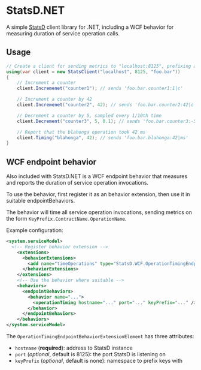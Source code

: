 # StatsD.NET

A simple [StatsD](https://github.com/etsy/statsd) client library for .NET, 
including a WCF behavior for measuring duration of service operation calls.

## Usage

```csharp
// Create a client for sending metrics to "localhost:8125", prefixing all keys with "foo.bar"
using(var client = new StatsClient("localhost", 8125, "foo.bar"))
{
    // Increment a counter
    client.Incremenet("counter1"); // sends 'foo.bar.counter1:1|c'

    // Increment a counter by 42
    client.Incremenet("counter2", 42); // sends 'foo.bar.counter2:42|c'

    // Decrement a counter by 5, sampled every 1/10th time
    client.Decrement("counter3", 5, 0.1); // sends 'foo.bar.counter3:-5|c@0.1

    // Report that the blahonga operation took 42 ms
    client.Timing("blahonga", 42); // sends 'foo.bar.blahonga:42|ms'
}
```

## WCF endpoint behavior

Also included with StatsD.NET is a WCF endpoint behavior that measures 
and reports the duration of service operation invocations.

To use the behavior, first register it as an behavior extension, then use
it in suitable endpointBehaviors.

The behavior will time all service operation invocations, sending metrics on
the form `KeyPrefix.ContractName.OperationName`.

Example configuration:

```xml
<system.serviceModel>
  <!-- Register behavior extension -->
    <extensions>
      <behaviorExtensions>
        <add name="timeOperations" type="StatsD.WCF.OperationTimingEndpointBehaviorExtensionElement, StatsD" />
      </behaviorExtensions>
    </extensions>
	<!-- Use the behavior where suitable -->
	<behaviors>
      <endpointBehaviors>
        <behavior name="...">
          <operationTiming hostname="..." port="..." keyPrefix="..." />
        </behavior>
      </endpointBehaviors>
    </behaviors>
</system.serviceModel>   
```

The `OperationTimingEndpointBehaviorExtensionElement` has three attributes:

* `hostname` (**required**): address to StatsD instance
* `port` (_optional_, default is 8125): the port StatsD is listening on
* `keyPrefix` (_optional_, default is none): namespace to prefix keys with
